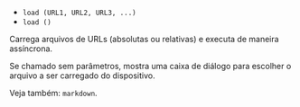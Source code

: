 * `load (URL1, URL2, URL3, ...)`
* `load ()`

Carrega arquivos de URLs (absolutas ou relativas) e executa de maneira assíncrona.

Se chamado sem parâmetros, mostra uma caixa de diálogo para escolher o arquivo a ser carregado do dispositivo.

Veja também: `markdown`.

